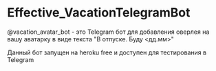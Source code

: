 # Effective_VacationTelegramBot

@vacation_avatar_bot - это Telegram бот для добавления оверлея на вашу аватарку в виде текста "В отпуске. Буду <дд.мм>"

Данный бот запущен на heroku free и доступен для тестирования в Telegram
